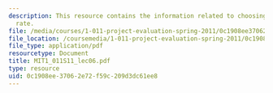 ```yaml
---
description: This resource contains the information related to choosing a discount
  rate.
file: /media/courses/1-011-project-evaluation-spring-2011/0c1908ee37062e72f59c209d3dc61ee8_MIT1_011S11_lec06.pdf
file_location: /coursemedia/1-011-project-evaluation-spring-2011/0c1908ee37062e72f59c209d3dc61ee8_MIT1_011S11_lec06.pdf
file_type: application/pdf
resourcetype: Document
title: MIT1_011S11_lec06.pdf
type: resource
uid: 0c1908ee-3706-2e72-f59c-209d3dc61ee8
---
```

